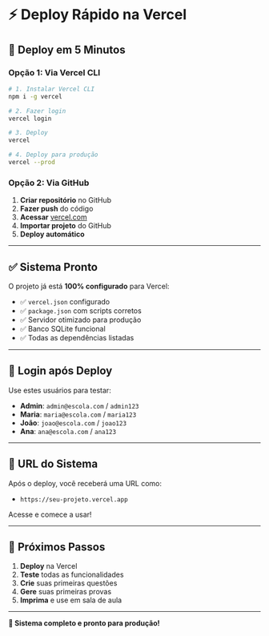 # ⚡ Deploy Rápido na Vercel

## 🚀 **Deploy em 5 Minutos**

### **Opção 1: Via Vercel CLI**

```bash
# 1. Instalar Vercel CLI
npm i -g vercel

# 2. Fazer login
vercel login

# 3. Deploy
vercel

# 4. Deploy para produção
vercel --prod
```

### **Opção 2: Via GitHub**

1. **Criar repositório** no GitHub
2. **Fazer push** do código
3. **Acessar** [vercel.com](https://vercel.com)
4. **Importar projeto** do GitHub
5. **Deploy automático**

---

## ✅ **Sistema Pronto**

O projeto já está **100% configurado** para Vercel:

- ✅ `vercel.json` configurado
- ✅ `package.json` com scripts corretos
- ✅ Servidor otimizado para produção
- ✅ Banco SQLite funcional
- ✅ Todas as dependências listadas

---

## 🔑 **Login após Deploy**

Use estes usuários para testar:

- **Admin**: `admin@escola.com` / `admin123`
- **Maria**: `maria@escola.com` / `maria123`
- **João**: `joao@escola.com` / `joao123`
- **Ana**: `ana@escola.com` / `ana123`

---

## 📱 **URL do Sistema**

Após o deploy, você receberá uma URL como:
- `https://seu-projeto.vercel.app`

Acesse e comece a usar!

---

## 🎯 **Próximos Passos**

1. **Deploy** na Vercel
2. **Teste** todas as funcionalidades
3. **Crie** suas primeiras questões
4. **Gere** suas primeiras provas
5. **Imprima** e use em sala de aula

---

**🚀 Sistema completo e pronto para produção!**
